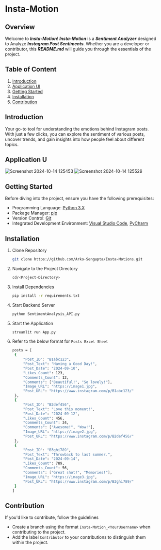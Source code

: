 # Insta-Motion

## Overview
Welcome to _**Insta-Motion**_! _**Insta-Motion**_ is a _**Sentiment Analyzer**_ designed to Analyze _**Instagram Post Sentiments**_. Whether you are a developer or contributor, this _**README.md**_ will guide you through the essentials of the project.

## Table of Content
1. [Introduction](#introduction)
2. [Application UI](#application-ui)
3. [Getting Started](#getting-started)
4. [Installation](#installation)
5. [Contribution](#contribution)

## Introduction
Your go-to tool for understanding the emotions behind Instagram posts. With just a few clicks, you can explore the sentiment of various posts, uncover trends, and gain insights into how people feel about different topics.

## Application U
![Screenshot 2024-10-14 125453](https://github.com/user-attachments/assets/de0721a3-71c6-44a0-8968-2ee0aa4e0c98)
![Screenshot 2024-10-14 125529](https://github.com/user-attachments/assets/5eb31869-1f4f-4069-a700-92511da5b8ff)

## Getting Started
Before diving into the project, ensure you have the following prerequisites:
- Programming Language: [Python 3.X](https://www.python.org/)
- Package Manager: [pip](https://pypi.org/project/pip/)
- Version Control: [Git](https://git-scm.com/)
- Integrated Development Environment: [Visual Studio Code](https://code.visualstudio.com/), [PyCharm](https://www.jetbrains.com/pycharm/)

## Installation
1. Clone Repository
   ```bash
   git clone https://github.com/Arko-Sengupta/Insta-Motions.git
   ```

2. Navigate to the Project Directory
   ```bash
   cd/<Project-Directory>
   ```

3. Install Dependencies
   ```bash
   pip install -r requirements.txt
   ```

4. Start Backend Server
   ```bash
   python SentimentAnalysis_API.py
   ```

5. Start the Application
   ```bash
   streamlit run App.py
   ```

6. Refer to the below format for `Posts Excel Sheet`
   ```bash
   posts = [
    {
        "Post_ID": "B1abc123",
        "Post_Text": "Having a Good Day!",
        "Post_Date": "2024-09-10",
        "Likes_Count": 123,
        "Comments_Count": 12,
        "Comments": ["Beautiful!", "So lovely!"],
        "Image_URL": "https://image1.jpg",
        "Post_URL": "https://www.instagram.com/p/B1abc123/"
    },
    {
        "Post_ID": "B2def456",
        "Post_Text": "Love this moment!",
        "Post_Date": "2024-09-12",
        "Likes_Count": 456,
        "Comments_Count": 34,
        "Comments": ["Awesome!", "Wow!"],
        "Image_URL": "https://image2.jpg",
        "Post_URL": "https://www.instagram.com/p/B2def456/"
    },
    {
        "Post_ID": "B3ghi789",
        "Post_Text": "Throwback to last summer.",
        "Post_Date": "2024-09-14",
        "Likes_Count": 789,
        "Comments_Count": 56,
        "Comments": ["Great shot!", "Memories!"],
        "Image_URL": "https://image3.jpg",
        "Post_URL": "https://www.instagram.com/p/B3ghi789/"
    }
   ]
   ```

## Contribution
If you'd like to contribute, follow the guidelines
- Create a branch using the format `Insta-Motion_<YourUsername>` when contributing to the project.
- Add the label `Contributor` to your contributions to distinguish them within the project.
